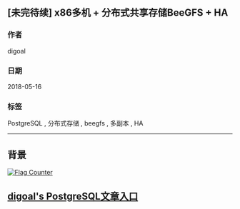 ## [未完待续] x86多机 + 分布式共享存储BeeGFS + HA
                                                         
### 作者                                                         
digoal                                                         
                                                         
### 日期                                                         
2018-05-16                                                       
                                                         
### 标签                                                         
PostgreSQL , 分布式存储 , beegfs , 多副本 , HA 
                                                         
----                                                         
                                                         
## 背景      
  
<a rel="nofollow" href="http://info.flagcounter.com/h9V1"  ><img src="http://s03.flagcounter.com/count/h9V1/bg_FFFFFF/txt_000000/border_CCCCCC/columns_2/maxflags_12/viewers_0/labels_0/pageviews_0/flags_0/"  alt="Flag Counter"  border="0"  ></a>  
  
  
  
  
## [digoal's PostgreSQL文章入口](https://github.com/digoal/blog/blob/master/README.md "22709685feb7cab07d30f30387f0a9ae")
  
